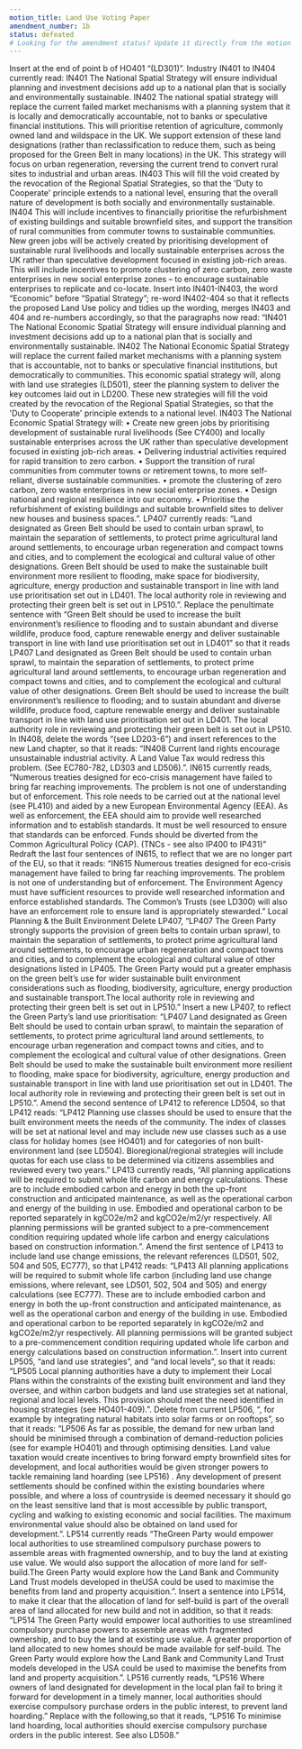 ```yaml
---
motion_title: Land Use Voting Paper
amendment_number: 1b
status: defeated
# Looking for the amendment status? Update it directly from the motion page!
---
```


Insert at the end of point b of HO401 “(LD301)”.
Industry
IN401 to IN404 currently read:
IN401 The National Spatial Strategy will ensure individual planning and investment decisions add up to a national plan that is socially and environmentally sustainable.
IN402 The national spatial strategy will replace the current failed market mechanisms with a planning system that it is locally and democratically accountable, not to banks or speculative financial institutions. This will prioritise retention of agriculture, commonly owned land and wildspace in the UK. We support extension of these land designations (rather than reclassification to reduce them, such as being proposed for the Green Belt in many locations) in the UK. This strategy will focus on urban regeneration, reversing the current trend to convert rural sites to industrial and urban areas.
IN403 This will fill the void created by the revocation of the Regional Spatial Strategies, so that the 'Duty to Cooperate' principle extends to a national level, ensuring that the overall nature of development is both socially and environmentally sustainable.
IN404 This will include incentives to financially prioritise the refurbishment of existing buildings and suitable brownfield sites, and support the transition of rural communities from commuter towns to sustainable communities. New green jobs will be actively created by prioritising development of sustainable rural livelihoods and locally sustainable enterprises across the UK rather than speculative development focused in existing job-rich areas. This will include incentives to promote clustering of zero carbon, zero waste enterprises in new social enterprise zones – to encourage sustainable enterprises to replicate and co-locate.
Insert into IN401-IN403, the word “Economic” before “Spatial Strategy”; re-word IN402-404 so that it reflects the proposed Land Use policy and tidies up the wording, merges IN403 and 404 and re-numbers accordingly, so that the paragraphs now read:
“IN401 The National Economic Spatial Strategy will ensure individual planning and investment decisions add up to a national plan that is socially and environmentally sustainable.
IN402 The National Economic Spatial Strategy will replace the current failed market mechanisms with a planning system that is accountable, not to banks or speculative financial institutions, but democratically to communities. This economic spatial strategy will, along with land use strategies (LD501), steer the planning system to deliver the key outcomes laid out in LD200. These new strategies will fill the void created by the revocation of the Regional Spatial Strategies, so that the 'Duty to Cooperate' principle extends to a national level.
IN403 The National Economic Spatial Strategy will:
•	Create new green jobs by prioritising development of sustainable rural livelihoods (See CY400) and locally sustainable enterprises across the UK rather than speculative development focused in existing job-rich areas.
•	Delivering industrial activities required for rapid transition to zero carbon.
•	Support the transition of rural communities from commuter towns or retirement towns, to more self-reliant, diverse sustainable communities.
•	promote the clustering of zero carbon, zero waste enterprises in new social enterprise zones.
•	Design national and regional resilience into our economy.
•	Prioritise the refurbishment of existing buildings and suitable brownfield sites to deliver new houses and business spaces.”.
LP407 currently reads: “Land designated as Green Belt should be used to contain urban sprawl, to maintain the separation of settlements, to protect prime agricultural land around settlements, to encourage urban regeneration and compact towns and cities, and to complement the ecological and cultural value of other designations. Green Belt should be used to make the sustainable built environment more resilient to flooding, make space for biodiversity, agriculture, energy production and sustainable transport in line with land use prioritisation set out in LD401. The local authority role in reviewing and protecting their green belt is set out in LP510.”.
Replace the penultimate sentence with “Green Belt should be used to increase the built environment’s resilience to flooding and to sustain abundant and diverse wildlife, produce food, capture renewable energy and deliver sustainable transport in line with land use prioritisation set out in LD401” so that it reads
LP407 Land designated as Green Belt should be used to contain urban sprawl, to maintain the separation of settlements, to protect prime agricultural land around settlements, to encourage urban regeneration and compact towns and cities, and to complement the ecological and cultural value of other designations. Green Belt should be used to increase the built environment’s resilience to flooding; and to sustain abundant and diverse wildlife, produce food, capture renewable energy and deliver sustainable transport in line with land use prioritisation set out in LD401. The local authority role in reviewing and protecting their green belt is set out in LP510.
In IN408, delete the words “(see LD203-6”) and insert references to the new Land chapter, so that it reads: “IN408 Current land rights encourage unsustainable industrial activity. A Land Value Tax would redress this problem. (See EC780-782, LD303 and LD506).”.
IN615 currently reads, “Numerous treaties designed for eco-crisis management have failed to bring far reaching improvements. The problem is not one of understanding but of enforcement. This role needs to be carried out at the national level (see PL410) and aided by a new European Environmental Agency (EEA). As well as enforcement, the EEA should aim to provide well researched information and to establish standards. It must be well resourced to ensure that standards can be enforced. Funds should be diverted from the Common Agricultural Policy (CAP). (TNCs - see also IP400 to IP431)”
Redraft the last four sentences of IN615, to reflect that we are no longer part of the EU, so that it reads: “IN615 Numerous treaties designed for eco-crisis management have failed to bring far reaching improvements. The problem is not one of understanding but of enforcement. The Environment Agency must have sufficient resources to provide well researched information and enforce established standards. The Common’s Trusts (see LD300) will also have an enforcement role to ensure land is appropriately stewarded.”
Local Planning & the Built Environment
Delete LP407, “LP407 The Green Party strongly supports the provision of green belts to contain urban sprawl, to maintain the separation of settlements, to protect prime agricultural land around settlements, to encourage urban regeneration and compact towns and cities, and to complement the ecological and cultural value of other designations listed in LP405. The Green Party would put a greater emphasis on the green belt’s use for wider sustainable built environment considerations such as flooding, biodiversity, agriculture, energy production and sustainable transport.The local authority role in reviewing and protecting their green belt is set out in LP510.”
Insert a new LP407, to reflect the Green Party’s land use prioritisation:
“LP407 Land designated as Green Belt should be used to contain urban sprawl, to maintain the separation of settlements, to protect prime agricultural land around settlements, to encourage urban regeneration and compact towns and cities, and to complement the ecological and cultural value of other designations. Green Belt should be used to make the sustainable built environment more resilient to flooding, make space for biodiversity, agriculture, energy production and sustainable transport in line with land use prioritisation set out in LD401. The local authority role in reviewing and protecting their green belt is set out in LP510.”.
Amend the second sentence of LP412 to reference LD504, so that LP412 reads:
“LP412 Planning use classes should be used to ensure that the built environment meets the needs of the community. The index of classes will be set at national level and may include new use classes such as a use class for holiday homes (see HO401) and for categories of non built-environment land (see LD504). Bioregional/regional strategies will include quotas for each use class to be determined via citizens assemblies and reviewed every two years.”
LP413 currently reads, “All planning applications will be required to submit whole life carbon and energy calculations. These are to include embodied carbon and energy in both the up-front construction and anticipated maintenance, as well as the operational carbon and energy of the building in use. Embodied and operational carbon to be reported separately in kgCO2e/m2 and kgCO2e/m2/yr respectively. All planning permissions will be granted subject to a pre-commencement condition requiring updated whole life carbon and energy calculations based on construction information.”.
Amend the first sentence of LP413 to include land use change emissions, the relevant references (LD501, 502, 504 and 505, EC777), so that LP412 reads:
“LP413 All planning applications will be required to submit whole life carbon (including land use change emissions, where relevant, see LD501, 502, 504 and 505) and energy calculations (see EC777). These are to include embodied carbon and energy in both the up-front construction and anticipated maintenance, as well as the operational carbon and energy of the building in use. Embodied and operational carbon to be reported separately in kgCO2e/m2 and kgCO2e/m2/yr respectively. All planning permissions will be granted subject to a pre-commencement condition requiring updated whole life carbon and energy calculations based on construction information.”.
Insert into current LP505, “and land use strategies”, and “and local levels”, so that it reads:
“LP505 Local planning authorities have a duty to implement their Local Plans within the constraints of the existing built environment and land they oversee, and within carbon budgets and land use strategies set at national, regional and local levels. This provision should meet the need identified in housing strategies (see HO401-409).”.
Delete from current LP506, “, for example by integrating natural habitats into solar farms or on rooftops”, so that it reads:
“LP506 As far as possible, the demand for new urban land should be minimised through a combination of demand-reduction policies (see for example HO401) and through optimising densities. Land value taxation would create incentives to bring forward empty brownfield sites for development, and local authorities would be given stronger powers to tackle remaining land hoarding (see LP516) . Any development of present settlements should be confined within the existing boundaries where possible, and where a loss of countryside is deemed necessary it should go on the least sensitive land that is most accessible by public transport, cycling and walking to existing economic and social facilities. The maximum environmental value should also be obtained on land used for development.”.
LP514 currently reads “TheGreen Party would empower local authorities to use streamlined compulsory purchase powers to assemble areas with fragmented ownership, and to buy the land at existing use value. We would also support the allocation of more land for self-build.The Green Party would explore how the Land Bank and Community Land Trust models developed in theUSA could be used to maximise the benefits from land and property acquisition.”.
Insert a sentence into LP514, to make it clear that the allocation of land for self-build is part of the overall area of land allocated for new build and not in addition, so that it reads:
“LP514 The Green Party would empower local authorities to use streamlined compulsory purchase powers to assemble areas with fragmented ownership, and to buy the land at existing use value. A greater proportion of land allocated to new homes should be made available for self-build. The Green Party would explore how the Land Bank and Community Land Trust models developed in the USA could be used to maximise the benefits from land and property acquisition.”.
LP516 currently reads,
“LP516 Where owners of land designated for development in the local plan fail to bring it forward for development in a timely manner, local authorities should exercise compulsory purchase orders in the public interest, to prevent land hoarding.”
Replace with the following,so that it reads,
“LP516 To minimise land hoarding, local authorities should exercise compulsory purchase orders in the public interest. See also LD508.”
